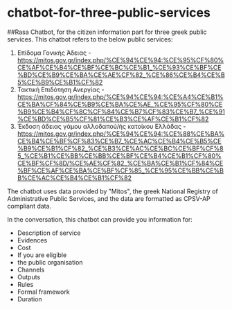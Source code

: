 # chatbot-for-three-public-services

##Rasa Chatbot, for the citizen information part for three greek public services. 
This chatbot refers to the below public services: 
1. Επίδομα Γονικής Άδειας - https://mitos.gov.gr/index.php/%CE%94%CE%94:%CE%95%CF%80%CE%AF%CE%B4%CE%BF%CE%BC%CE%B1_%CE%93%CE%BF%CE%BD%CE%B9%CE%BA%CE%AE%CF%82_%CE%86%CE%B4%CE%B5%CE%B9%CE%B1%CF%82
2. Τακτική Επιδότηση Ανεργίας - https://mitos.gov.gr/index.php/%CE%94%CE%94:%CE%A4%CE%B1%CE%BA%CF%84%CE%B9%CE%BA%CE%AE_%CE%95%CF%80%CE%B9%CE%B4%CF%8C%CF%84%CE%B7%CF%83%CE%B7_%CE%91%CE%BD%CE%B5%CF%81%CE%B3%CE%AF%CE%B1%CF%82
3. Έκδοση άδειας γάμου αλλοδαπού/ής κατοίκου Ελλάδας - https://mitos.gov.gr/index.php/%CE%94%CE%94:%CE%88%CE%BA%CE%B4%CE%BF%CF%83%CE%B7_%CE%AC%CE%B4%CE%B5%CE%B9%CE%B1%CF%82_%CE%B3%CE%AC%CE%BC%CE%BF%CF%85_%CE%B1%CE%BB%CE%BB%CE%BF%CE%B4%CE%B1%CF%80%CE%BF%CF%8D/%CE%AE%CF%82_%CE%BA%CE%B1%CF%84%CE%BF%CE%AF%CE%BA%CE%BF%CF%85_%CE%95%CE%BB%CE%BB%CE%AC%CE%B4%CE%B1%CF%82

The chatbot uses data provided by "Mitos", the greek National Registry of Administrative Public Services, and the data are formatted as CPSV-AP compliant data. 

In the conversation, this chatbot can provide you information for:
- Description of service
- Evidences
- Cost
- If you are eligible
- the public organisation 
- Channels
- Outputs
- Rules
- Formal framework
- Duration

